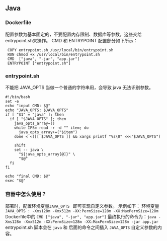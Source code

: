 ## Java
### Dockerfile
配置参数为基本固定的，不要配置内存限制、数据库等参数，这些交给entrypoint.sh来操作。
CMD 和 ENTRYPOINT 配置部分如下所示：
```
 COPY entrypoint.sh /usr/local/bin/entrypoint.sh
 RUN chmod +x /usr/local/bin/entrypoint.sh
 CMD  ["java", "-jar", "app.jar"]
 ENTRYPOINT ["entrypoint.sh"]
```

### entrypoint.sh
不能把 JAVA_OPTS 当做一个普通的字符串用，会导致 java 无法识别参数。
```shell
#!/bin/bash
set -e
echo "input CMD: $@"
echo "JAVA_OPTS: $JAVA_OPTS"
if [ "$1" = "java" ]; then
  if [ "$JAVA_OPTS" ]; then
    java_opts_array=()
    while IFS= read -r -d "" item; do
      java_opts_array+=("$item")
    done < <([[ $JAVA_OPTS ]] && xargs printf "%s\0" <<<"$JAVA_OPTS")

    shift
    set -- java \
      "${java_opts_array[@]}" \
      "$@"
  fi
fi

echo "final CMD: $@"
exec "$@"
```

### 容器中怎么使用？
部署时，配置环境变量`JAVA_OPTS ` 即可实现自定义参数。
示例如下：
环境变量`JAVA_OPTS : -Xms128m -Xmx512m -XX:PermSize=128m -XX:MaxPermSize=128m`
Dockerfile中的 `CMD ["java", "-jar", "app.jar"]`
最终执行的命令为：`java -Xms128m -Xmx512m -XX:PermSize=128m -XX:MaxPermSize=128m -jar app.jar`
entrypoint.sh 脚本会在 `java` 和 后面的命令之间插入 `JAVA_OPTS` 自定义参数的内容。